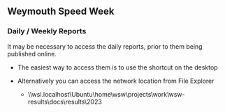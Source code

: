 ## Weymouth Speed Week

### Daily / Weekly Reports

It may be necessary to access the daily reports, prior to them being published online.

- The easiest way to access them is to use the shortcut on the desktop

- Alternatively you can access the network location from File Explorer
  - \\\\wsl.localhost\\Ubuntu\\home\\wsw\\projects\\work\\wsw-results\\docs\\results\\2023


